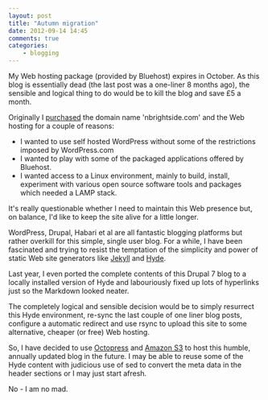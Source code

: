 ```yaml
---
layout: post
title: "Autumn migration"
date: 2012-09-14 14:45
comments: true
categories:
    - blogging
---
```

My Web hosting package (provided by Bluehost) expires in October. As
this blog is essentially dead (the last post was a one-liner 8 months
ago), the sensible and logical thing to do would be to kill the blog
and save £5 a month.

Originally I
[purchased](http://www.nbrightside.com/blog/2006/10/24/new-dawn-fades/) the
domain name 'nbrightside.com' and the Web hosting for a couple of
reasons:

- I wanted to use self hosted WordPress without some of the restrictions imposed by WordPress.com
- I wanted to play with some of the packaged applications offered by Bluehost.
- I wanted access to a Linux environment, mainly to build, install, experiment with various open source software tools and packages which needed a LAMP stack.

It's really questionable whether I need to maintain this Web presence
but, on balance, I'd like to keep the site alive for a little longer.

WordPress, Drupal, Habari et al are all fantastic blogging platforms
but rather overkill for this simple, single user blog. For a while, I
have been fascinated and trying to resist the temptation of the
simplicity and power of static Web site generators like
[Jekyll](https://github.com/mojombo/jekyll) and
[Hyde](http://hyde.github.com/).

Last year, I even ported the complete contents of this Drupal 7 blog
to a locally installed version of Hyde and labouriously fixed up lots
of hyperlinks just so the Markdown looked neater.

The completely logical and sensible decision would be to simply
resurrect this Hyde environment, re-sync the last couple of one liner
blog posts, configure a automatic redirect and use rsync to upload
this site to some alternative, cheaper (or free) Web hosting.

So, I have decided to use [Octopress](http://octopress.org/) and
[Amazon
S3](http://aws.typepad.com/aws/2011/02/host-your-static-website-on-amazon-s3.html)
to host this humble, annually updated blog in the future. I may be
able to reuse some of the Hyde content with judicious use of sed to
convert the meta data in the header sections or I may just start
afresh.

No - I am no mad.
